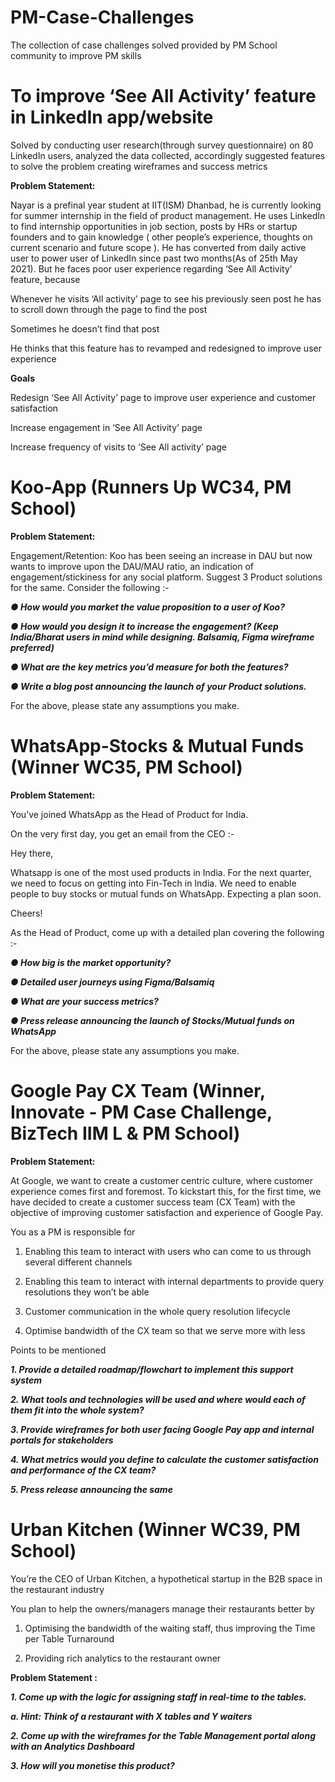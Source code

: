 # PM-Case-Challenges
The collection of case challenges solved provided by PM School community to improve PM skills

# To improve ‘See All Activity’ feature in LinkedIn app/website
Solved by conducting user research(through survey questionnaire) on 80 LinkedIn users, analyzed the data collected, accordingly suggested features to solve the problem creating wireframes and success metrics

**Problem Statement:**

Nayar is a prefinal year student at IIT(ISM) Dhanbad, he is currently looking for summer internship in the field of product management. He uses LinkedIn to find internship opportunities in job section, posts by HRs or startup founders and to gain knowledge ( other people’s experience, thoughts on current scenario and future scope ). He has converted from daily active user to power user of LinkedIn since past two months(As of 25th May 2021). But he faces poor user experience regarding ‘See All Activity’ feature, because

Whenever he visits ‘All activity’ page to see his previously seen post he has to scroll down through the page to find the post

Sometimes he doesn’t find that post

He thinks that this feature has to revamped and redesigned to improve user experience

**Goals**

Redesign ‘See All Activity’ page to improve user experience and customer satisfaction

Increase engagement in ‘See All Activity’ page

Increase frequency of visits to ‘See All activity’ page


# Koo-App (Runners Up WC34, PM School)

**Problem Statement:**

Engagement/Retention:
Koo has been seeing an increase in DAU but now wants to improve upon the DAU/MAU ratio,
an indication of engagement/stickiness for any social platform. Suggest 3 Product solutions for
the same. Consider the following :-

***● How would you market the value proposition to a user of Koo?***

***● How would you design it to increase the engagement? (Keep India/Bharat users in mind while designing. Balsamiq, Figma wireframe preferred)***

***● What are the key metrics you’d measure for both the features?***

***● Write a blog post announcing the launch of your Product solutions.***

For the above, please state any assumptions you make.


# WhatsApp-Stocks & Mutual Funds (Winner WC35, PM School)

**Problem Statement:**

You’ve joined WhatsApp as the Head of Product for India.

On the very first day, you get an email from the CEO :-

Hey there,

Whatsapp is one of the most used products in India. For the next quarter, we need to
focus on getting into Fin-Tech in India. We need to enable people to buy stocks or
mutual funds on WhatsApp. Expecting a plan soon.

Cheers!

As the Head of Product, come up with a detailed plan covering the following :-

***● How big is the market opportunity?***

***● Detailed user journeys using Figma/Balsamiq***

***● What are your success metrics?***

***● Press release announcing the launch of Stocks/Mutual funds on WhatsApp***

For the above, please state any assumptions you make.


# Google Pay CX Team (Winner, Innovate - PM Case Challenge, BizTech IIM L & PM School)

**Problem Statement:**

At Google, we want to create a customer centric culture, where customer experience comes first and foremost. To kickstart this, for the first time, we have decided to create a customer success team (CX Team) with the objective of improving customer satisfaction and experience of Google Pay.

You as a PM is responsible for

1. Enabling this team to interact with users who can come to us through several different channels

2. Enabling this team to interact with internal departments to provide query resolutions they won’t be able

3. Customer communication in the whole query resolution lifecycle

4. Optimise bandwidth of the CX team so that we serve more with less


Points to be mentioned 

***1. Provide a detailed roadmap/flowchart to implement this support system***

***2. What tools and technologies will be used and where would each of them fit into the whole system?***

***3. Provide wireframes for both user facing Google Pay app and internal portals for stakeholders***

***4. What metrics would you define to calculate the customer satisfaction and performance of the CX team?***

***5. Press release announcing the same***



# Urban Kitchen (Winner WC39, PM School)

You’re the CEO of Urban Kitchen, a hypothetical startup in the B2B space in the restaurant industry

You plan to help the owners/managers manage their restaurants better by

1. Optimising the bandwidth of the waiting staff, thus improving the Time per Table
Turnaround

2. Providing rich analytics to the restaurant owner


**Problem Statement :**

***1. Come up with the logic for assigning staff in real-time to the tables.***

***a. Hint: Think of a restaurant with X tables and Y waiters***

***2. Come up with the wireframes for the Table Management portal along with an Analytics Dashboard***

***3. How will you monetise this product?***
